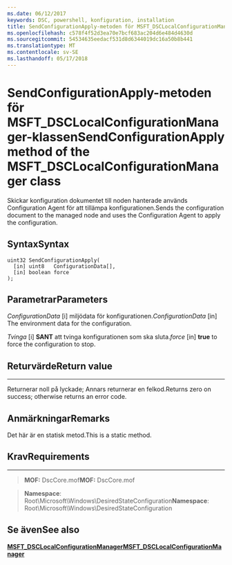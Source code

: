 ```yaml
---
ms.date: 06/12/2017
keywords: DSC, powershell, konfiguration, installation
title: SendConfigurationApply-metoden för MSFT_DSCLocalConfigurationManager-klassen
ms.openlocfilehash: c578f4f52d3ea70e7bcf683ac204d6e484d4630d
ms.sourcegitcommit: 54534635eedacf531d8d6344019dc16a50b8b441
ms.translationtype: MT
ms.contentlocale: sv-SE
ms.lasthandoff: 05/17/2018
---
```

# <a name="sendconfigurationapply-method-of-the-msftdsclocalconfigurationmanager-class"></a><span data-ttu-id="d7a3f-103">SendConfigurationApply-metoden för MSFT_DSCLocalConfigurationManager-klassen</span><span class="sxs-lookup"><span data-stu-id="d7a3f-103">SendConfigurationApply method of the MSFT_DSCLocalConfigurationManager class</span></span>

<span data-ttu-id="d7a3f-104">Skickar konfiguration dokumentet till noden hanterade används Configuration Agent för att tillämpa konfigurationen.</span><span class="sxs-lookup"><span data-stu-id="d7a3f-104">Sends the configuration document to the managed node and uses the Configuration Agent to apply the configuration.</span></span>

<a name="syntax"></a><span data-ttu-id="d7a3f-105">Syntax</span><span class="sxs-lookup"><span data-stu-id="d7a3f-105">Syntax</span></span>
------

```mof
uint32 SendConfigurationApply(
  [in] uint8   ConfigurationData[],
  [in] boolean force
);
```

<a name="parameters"></a><span data-ttu-id="d7a3f-106">Parametrar</span><span class="sxs-lookup"><span data-stu-id="d7a3f-106">Parameters</span></span>
----------

<span data-ttu-id="d7a3f-107">*ConfigurationData* \[i\] miljödata för konfigurationen.</span><span class="sxs-lookup"><span data-stu-id="d7a3f-107">*ConfigurationData* \[in\] The environment data for the configuration.</span></span>

<span data-ttu-id="d7a3f-108">*Tvinga* \[i\] **SANT** att tvinga konfigurationen som ska sluta.</span><span class="sxs-lookup"><span data-stu-id="d7a3f-108">*force* \[in\] **true** to force the configuration to stop.</span></span>

## <a name="return-value"></a><span data-ttu-id="d7a3f-109">Returvärde</span><span class="sxs-lookup"><span data-stu-id="d7a3f-109">Return value</span></span>
------------

<span data-ttu-id="d7a3f-110">Returnerar noll på lyckade; Annars returnerar en felkod.</span><span class="sxs-lookup"><span data-stu-id="d7a3f-110">Returns zero on success; otherwise returns an error code.</span></span>

## <a name="remarks"></a><span data-ttu-id="d7a3f-111">Anmärkningar</span><span class="sxs-lookup"><span data-stu-id="d7a3f-111">Remarks</span></span>

<span data-ttu-id="d7a3f-112">Det här är en statisk metod.</span><span class="sxs-lookup"><span data-stu-id="d7a3f-112">This is a static method.</span></span>

## <a name="requirements"></a><span data-ttu-id="d7a3f-113">Krav</span><span class="sxs-lookup"><span data-stu-id="d7a3f-113">Requirements</span></span>
------------
><span data-ttu-id="d7a3f-114">**MOF:** DscCore.mof</span><span class="sxs-lookup"><span data-stu-id="d7a3f-114">**MOF:** DscCore.mof</span></span>

><span data-ttu-id="d7a3f-115">**Namespace**: Root\Microsoft\Windows\DesiredStateConfiguration</span><span class="sxs-lookup"><span data-stu-id="d7a3f-115">**Namespace**: Root\Microsoft\Windows\DesiredStateConfiguration</span></span>


## <a name="see-also"></a><span data-ttu-id="d7a3f-116">Se även</span><span class="sxs-lookup"><span data-stu-id="d7a3f-116">See also</span></span>


[<span data-ttu-id="d7a3f-117">**MSFT_DSCLocalConfigurationManager**</span><span class="sxs-lookup"><span data-stu-id="d7a3f-117">**MSFT_DSCLocalConfigurationManager**</span></span>](msft-dsclocalconfigurationmanager.md)